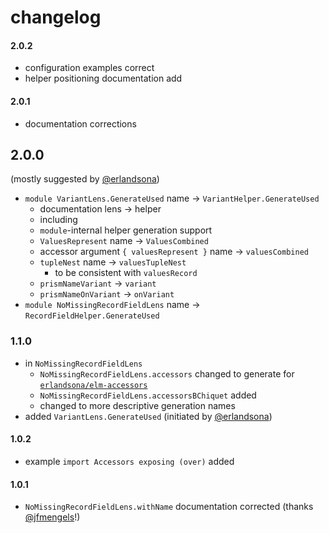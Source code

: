 # changelog

#### 2.0.2

- configuration examples correct
- helper positioning documentation add

#### 2.0.1

- documentation corrections

## 2.0.0

(mostly suggested by [@erlandsona](https://github.com/erlandsona))

- `module VariantLens.GenerateUsed` name → `VariantHelper.GenerateUsed`
    - documentation lens → helper
    - including
    - `module`-internal helper generation support
    - `ValuesRepresent` name → `ValuesCombined`
    - accessor argument `{ valuesRepresent }` name → `valuesCombined`
    - `tupleNest` name → `valuesTupleNest`
        - to be consistent with `valuesRecord`
    - `prismNameVariant` → `variant`
    - `prismNameOnVariant` → `onVariant`
- `module NoMissingRecordFieldLens` name → `RecordFieldHelper.GenerateUsed`

### 1.1.0

- in `NoMissingRecordFieldLens`
    - `NoMissingRecordFieldLens.accessors` changed to generate for [`erlandsona/elm-accessors`](https://dark.elm.dmy.fr/packages/erlandsona/elm-accessors/latest/)
    - `NoMissingRecordFieldLens.accessorsBChiquet` added
    - changed to more descriptive generation names
- added `VariantLens.GenerateUsed` (initiated by [@erlandsona](https://github.com/erlandsona))

#### 1.0.2

- example `import Accessors exposing (over)` added

#### 1.0.1

- `NoMissingRecordFieldLens.withName` documentation corrected (thanks [@jfmengels](https://github.com/jfmengels)!)
